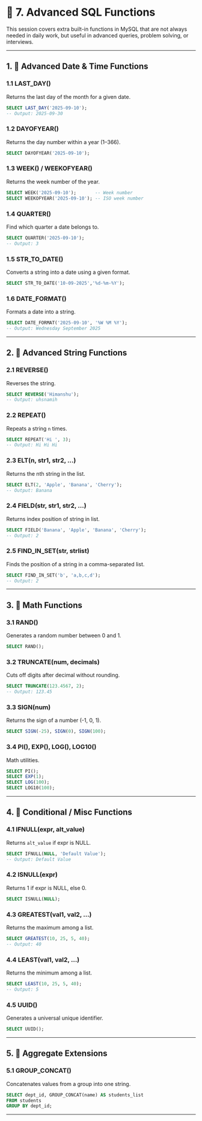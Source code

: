 
# 📘 7. Advanced SQL Functions  

This session covers extra built-in functions in MySQL that are not always needed in daily work, but useful in advanced queries, problem solving, or interviews.

---

## 1. 🔹 Advanced Date & Time Functions

### 1.1 LAST_DAY()
Returns the last day of the month for a given date.
```sql
SELECT LAST_DAY('2025-09-10');
-- Output: 2025-09-30
```

### 1.2 DAYOFYEAR()

Returns the day number within a year (1–366).

```sql
SELECT DAYOFYEAR('2025-09-10');
```

### 1.3 WEEK() / WEEKOFYEAR()

Returns the week number of the year.

```sql
SELECT WEEK('2025-09-10');       -- Week number
SELECT WEEKOFYEAR('2025-09-10'); -- ISO week number
```

### 1.4 QUARTER()

Find which quarter a date belongs to.

```sql
SELECT QUARTER('2025-09-10');
-- Output: 3
```

### 1.5 STR_TO_DATE()

Converts a string into a date using a given format.

```sql
SELECT STR_TO_DATE('10-09-2025','%d-%m-%Y');
```

### 1.6 DATE_FORMAT()

Formats a date into a string.

```sql
SELECT DATE_FORMAT('2025-09-10', '%W %M %Y');
-- Output: Wednesday September 2025
```

---

## 2. 🔹 Advanced String Functions

### 2.1 REVERSE()

Reverses the string.

```sql
SELECT REVERSE('Himanshu');
-- Output: uhsnamih
```

### 2.2 REPEAT()

Repeats a string `n` times.

```sql
SELECT REPEAT('Hi ', 3);
-- Output: Hi Hi Hi 
```

### 2.3 ELT(n, str1, str2, …)

Returns the nth string in the list.

```sql
SELECT ELT(2, 'Apple', 'Banana', 'Cherry');
-- Output: Banana
```

### 2.4 FIELD(str, str1, str2, …)

Returns index position of string in list.

```sql
SELECT FIELD('Banana', 'Apple', 'Banana', 'Cherry');
-- Output: 2
```

### 2.5 FIND_IN_SET(str, strlist)

Finds the position of a string in a comma-separated list.

```sql
SELECT FIND_IN_SET('b', 'a,b,c,d');
-- Output: 2
```

---

## 3. 🔹 Math Functions

### 3.1 RAND()

Generates a random number between 0 and 1.

```sql
SELECT RAND();
```

### 3.2 TRUNCATE(num, decimals)

Cuts off digits after decimal without rounding.

```sql
SELECT TRUNCATE(123.4567, 2);
-- Output: 123.45
```

### 3.3 SIGN(num)

Returns the sign of a number (-1, 0, 1).

```sql
SELECT SIGN(-25), SIGN(0), SIGN(100);
```

### 3.4 PI(), EXP(), LOG(), LOG10()

Math utilities.

```sql
SELECT PI();
SELECT EXP(1);
SELECT LOG(100);
SELECT LOG10(100);
```

---

## 4. 🔹 Conditional / Misc Functions

### 4.1 IFNULL(expr, alt_value)

Returns `alt_value` if expr is NULL.

```sql
SELECT IFNULL(NULL, 'Default Value');
-- Output: Default Value
```

### 4.2 ISNULL(expr)

Returns 1 if expr is NULL, else 0.

```sql
SELECT ISNULL(NULL);
```

### 4.3 GREATEST(val1, val2, …)

Returns the maximum among a list.

```sql
SELECT GREATEST(10, 25, 5, 40);
-- Output: 40
```

### 4.4 LEAST(val1, val2, …)

Returns the minimum among a list.

```sql
SELECT LEAST(10, 25, 5, 40);
-- Output: 5
```

### 4.5 UUID()

Generates a universal unique identifier.

```sql
SELECT UUID();
```

---

## 5. 🔹 Aggregate Extensions

### 5.1 GROUP_CONCAT()

Concatenates values from a group into one string.

```sql
SELECT dept_id, GROUP_CONCAT(name) AS students_list
FROM students
GROUP BY dept_id;
```

---

